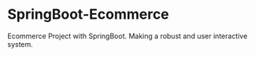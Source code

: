 # SpringBoot-Ecommerce
Ecommerce Project with SpringBoot. Making a robust and user interactive system. 
